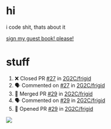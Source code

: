 # hi
i code shit, thats about it

[sign my guest book! please!](https://github.com/Just-a-Unity-Dev/Just-a-Unity-Dev/issues/new?&body=Sign%20my%20guest%20book%20by%20placing%20your%20name%20in%20the%20title,%20how%27d%20you%20get%20to%20this%20page%20and%20why?%20Don%27t%20forget%20you%20have%20an%20entire%20notebook%20in%20your%20hands!)


# stuff
<!--START_SECTION:activity-->
1. ❌ Closed PR [#27](https://github.com/2G2C/frigid/pull/27) in [2G2C/frigid](https://github.com/2G2C/frigid)
2. 🗣 Commented on [#27](https://github.com/2G2C/frigid/issues/27) in [2G2C/frigid](https://github.com/2G2C/frigid)
3. 🎉 Merged PR [#29](https://github.com/2G2C/frigid/pull/29) in [2G2C/frigid](https://github.com/2G2C/frigid)
4. 🗣 Commented on [#29](https://github.com/2G2C/frigid/issues/29) in [2G2C/frigid](https://github.com/2G2C/frigid)
5. 💪 Opened PR [#29](https://github.com/2G2C/frigid/pull/29) in [2G2C/frigid](https://github.com/2G2C/frigid)
<!--END_SECTION:activity-->

![](https://github-profile-summary-cards.vercel.app/api/cards/profile-details?username=Just-a-Unity-Dev&theme=solarized_dark)
